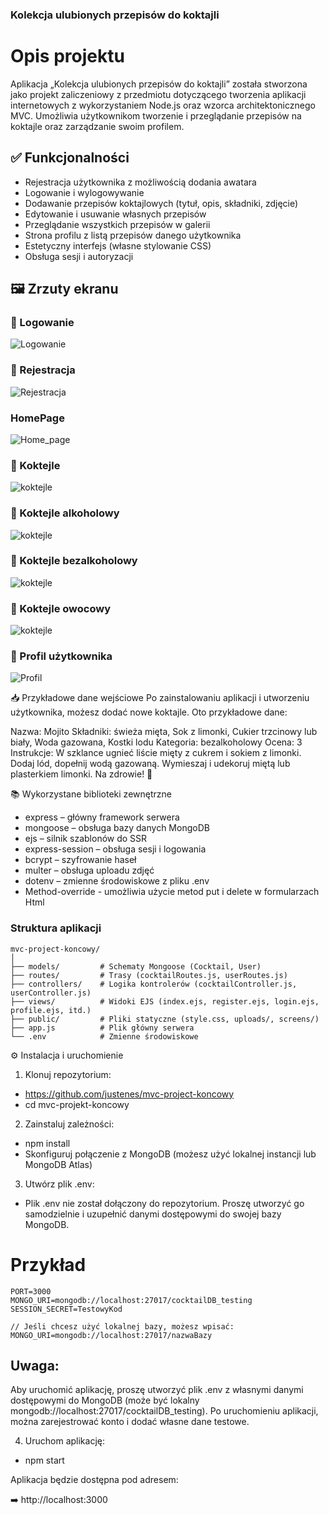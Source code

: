 ###  Kolekcja ulubionych przepisów do koktajli

#  Opis projektu

Aplikacja „Kolekcja ulubionych przepisów do koktajli” została stworzona jako projekt zaliczeniowy z przedmiotu dotyczącego tworzenia aplikacji internetowych z wykorzystaniem Node.js oraz wzorca architektonicznego MVC. Umożliwia użytkownikom tworzenie i przeglądanie przepisów na koktajle oraz zarządzanie swoim profilem.

## ✅ Funkcjonalności

- Rejestracja użytkownika z możliwością dodania awatara
- Logowanie i wylogowywanie
- Dodawanie przepisów koktajlowych (tytuł, opis, składniki, zdjęcie)
- Edytowanie i usuwanie własnych przepisów
- Przeglądanie wszystkich przepisów w galerii
- Strona profilu z listą przepisów danego użytkownika
- Estetyczny interfejs (własne stylowanie CSS)
- Obsługa sesji i autoryzacji

## 🖼️ Zrzuty ekranu

### 🔐 Logowanie
![Logowanie](./public/screens/login.png)

### 📝 Rejestracja
![Rejestracja](./public/screens/register.png)

###  HomePage
![Home_page](./public/screens/homepage1.png)

### 🍹 Koktejle
![koktejle](./public/screens/homepage.png)

### 🍹 Koktejle alkoholowy
![koktejle](./public/screens/alko.png)

### 🍹 Koktejle bezalkoholowy
![koktejle](./public/screens/bezalko.png)

### 🍹 Koktejle owocowy
![koktejle](./public/screens/owoc.png)

### 👤 Profil użytkownika
![Profil](./public/screens/profile1.png)

📥 Przykładowe dane wejściowe
Po zainstalowaniu aplikacji i utworzeniu użytkownika, możesz dodać nowe koktajle. Oto przykładowe dane:

Nazwa: Mojito
Składniki: świeża mięta, Sok z limonki, Cukier trzcinowy lub biały, Woda gazowana, Kostki lodu
Kategoria: bezalkoholowy
Ocena: 3
Instrukcje: W szklance ugnieć liście mięty z cukrem i sokiem z limonki. Dodaj lód, dopełnij wodą gazowaną. Wymieszaj i udekoruj miętą lub plasterkiem limonki.
Na zdrowie! 🥂

📚 Wykorzystane biblioteki zewnętrzne

- express – główny framework serwera
- mongoose – obsługa bazy danych MongoDB
- ejs – silnik szablonów do SSR
- express-session – obsługa sesji i logowania
- bcrypt – szyfrowanie haseł
- multer – obsługa uploadu zdjęć
- dotenv – zmienne środowiskowe z pliku .env
- Method-override - umożliwia użycie metod put i delete w formularzach Html

### Struktura aplikacji

```
mvc-project-koncowy/
│
├── models/         # Schematy Mongoose (Cocktail, User)
├── routes/         # Trasy (cocktailRoutes.js, userRoutes.js)
├── controllers/    # Logika kontrolerów (cocktailController.js, userController.js)
├── views/          # Widoki EJS (index.ejs, register.ejs, login.ejs, profile.ejs, itd.)
├── public/         # Pliki statyczne (style.css, uploads/, screens/)
├── app.js          # Plik główny serwera
└── .env            # Zmienne środowiskowe
```


⚙️ Instalacja i uruchomienie

1. Klonuj repozytorium:

- https://github.com/justenes/mvc-project-koncowy
- cd mvc-projekt-koncowy

2. Zainstaluj zależności:

- npm install
- Skonfiguruj połączenie z MongoDB (możesz użyć lokalnej instancji lub MongoDB Atlas)

3. Utwórz plik .env:
- Plik .env nie został dołączony do repozytorium. Proszę utworzyć go samodzielnie i uzupełnić danymi dostępowymi do swojej bazy MongoDB.
# Przykład
```env
PORT=3000
MONGO_URI=mongodb://localhost:27017/cocktailDB_testing
SESSION_SECRET=TestowyKod

// Jeśli chcesz użyć lokalnej bazy, możesz wpisać:
MONGO_URI=mongodb://localhost:27017/nazwaBazy
```
## Uwaga:

Aby uruchomić aplikację, proszę utworzyć plik .env z własnymi danymi dostępowymi do MongoDB (może być lokalny mongodb://localhost:27017/cocktailDB_testing). Po uruchomieniu aplikacji, można zarejestrować konto i dodać własne dane testowe.


4. Uruchom aplikację:
- npm start

Aplikacja będzie dostępna pod adresem:

➡️ http://localhost:3000
